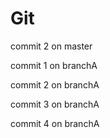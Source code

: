 # Git


commit 2 on master



commit 1 on branchA

commit 2 on branchA

commit 3 on branchA

commit 4 on branchA